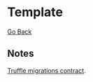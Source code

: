 # Template

[Go Back](../contracts.md)

## Notes

[Truffle migrations contract](https://www.trufflesuite.com/docs/truffle/getting-started/running-migrations).
